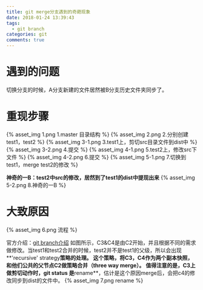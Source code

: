 ```yaml
---
title: git merge分支遇到的奇葩现象
date: 2018-01-24 13:39:43
tags:
  - git branch
categories: git
comments: true
---
```


# 遇到的问题
切换分支的时候，A分支新建的文件居然被B分支历史文件夹同步了。

# 重现步骤
{% asset_img 1.png 1.master 目录结构 %}
{% asset_img 2.png 2.分别创建test1，test2 %}
{% asset_img 3-1.png 3.test1上，剪切src目录文件到dist中 %}
{% asset_img 3-2.png 4.提交 %}
{% asset_img 4-1.png 5.test2上，修改src下文件 %}
{% asset_img 4-2.png 6.提交 %}
{% asset_img 5-1.png 7.切换到test1，merge test2的修改 %}

**神奇的一B：test2中src的修改，居然到了test1的dist中提现出来**
{% asset_img 5-2.png 8.神奇的一B %}

# 大致原因

{% asset_img 6.png 流程 %}

官方介绍：[git branch介绍](https://git-scm.com/book/zh/v2/Git-分支-分支的新建与合并)
如图所示，C3&C4是由C2开始，并且根据不同的需求做修改。当test1和test2合并的时候，test2并不是test1的父级，所以会出现**'recursive' strategy**策略的处理。
这个策略，将C3，C4作为两个副本快照，和他们公共的父节点C2做策略合并（three way merge）。
值得注意的是，C3上做剪切动作时，git status 是**rename**，估计是这个原因merge后，会把c4的修改同步到dist的文件中。
{% asset_img 7.png rename %}
